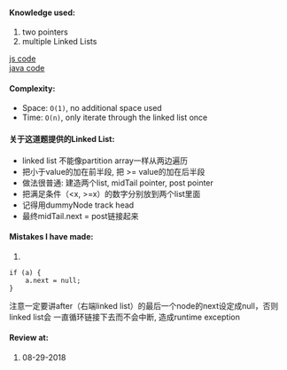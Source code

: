 #### Knowledge used:
1. two pointers
2. multiple Linked Lists

[js code](./Solution.js)  
[java code](./Solution.java)

#### Complexity:
- Space: `O(1)`, no additional space used
- Time: `O(n)`, only iterate through the linked list once


#### 关于这道题提供的Linked List:
- linked list 不能像partition array一样从两边遍历
- 把小于value的加在前半段, 把 >= value的加在后半段
- 做法很普通: 建造两个list, midTail pointer, post pointer
- 把满足条件（<x, >=x）的数字分别放到两个list里面
- 记得用dummyNode track head
- 最终midTail.next = post链接起来

#### Mistakes I have made:
1.
```
if (a) {
    a.next = null;
}
```
 注意一定要讲after（右端linked list）的最后一个node的next设定成null，否则linked list会
 一直循环链接下去而不会中断, 造成runtime exception

#### Review at:
1. 08-29-2018

